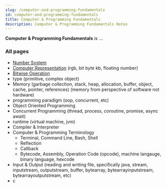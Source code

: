 ```yaml
---
slug: /computer-and-programming-fundamentals
id: computer-and-programming-fundamentals
title: Computer & Programming Fundamentals
description: Computer & Programming Fundamentals Notes
---
```


**Computer & Programming Fundamentals** is ...

### All pages

- [Number System](computer-and-programming-fundamentals/number-system)
- [Computer Representation](computer-and-programming-fundamentals/computer-representation) (rgb, bit byte kb, floating number)
- [Bitwise Operation](computer-and-programming-fundamentals/bitwise-operation)
- type (primitive, complex object)
- Memory (garbage collection, stack, heap, allocation, buffer, object, cache, pointer, references) (memory from perspective of software not hardware)
- programming paradigm (oop, concurrent, etc)
- Object Oriented Programming
- Concurrent Programming (thread, process, coroutine, promise, async await)
- runtime (virtual machine, jvm)
- Compiler & Interpreter
- Computer & Programming Terminology
    - Terminal, Command Line, Bash, Shell
	- Reflection
	- Callback
	- Bytecode, Assembly, Operation Code (opcode), machine langauge, binary language, hexcode
- Input & Output (reading and writing file, specifically java, stream, inputstream, outputstream, buffer, bytearray, bytearrayinputstream, bytearrayoutputstream, etc)
- c
